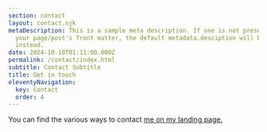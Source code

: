 ```yaml
---
section: contact
layout: contact.njk
metaDescription: This is a sample meta description. If one is not present in
  your page/post's front matter, the default metadata.desciption will be used
  instead.
date: 2024-10-10T01:11:00.000Z
permalink: /contact/index.html
subtitle: Contact Subtitle
title: Get in touch
eleventyNavigation:
  key: Contact
  order: 4
---
```

You can find the various ways to contact [me on my landing page.](https://landing.jasonadle.com)
